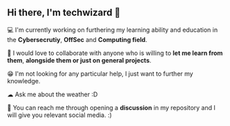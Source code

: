 ## Hi there, I'm techwizard 👋

<!--
**techwizard689/techwizard689** is a ✨ _special_ ✨ repository because its `README.md` (this file) appears on your GitHub profile.

Here are some ideas to get you started:

- 🔭 I’m currently working on ...
- 🌱 I’m currently learning ...
- 👯 I’m looking to collaborate on ...
- 🤔 I’m looking for help with ...
- 💬 Ask me about ...
- 📫 How to reach me: ...
- 😄 Pronouns: ...
-⚡ Fun fact: ...
-->
💻 I'm currently working on furthering my learning ability and education in the **Cybersecrutiy**, **OffSec** and **Computing field**.

🧠 I would love to collaborate with anyone who is willing to **let me learn from them**, **alongside them or just on general projects**.

😁 I'm not looking for any particular help, I just want to further my knowledge.

☁ Ask me about the weather :D

🤗 You can reach me through opening a **discussion** in my repository and I will give you relevant social media. :)

